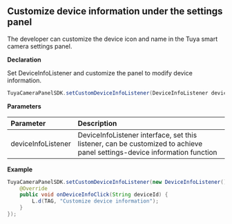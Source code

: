 ## Customize device information under the settings panel

The developer can customize the device icon and name in the Tuya smart camera settings panel.

**Declaration**

Set DeviceInfoListener and customize the panel to modify device information.

```java
TuyaCameraPanelSDK.setCustomDeviceInfoListener(DeviceInfoListener deviceInfoListener);
```

 **Parameters**

| Parameter          | Description                                                  |
| :----------------- | :----------------------------------------------------------- |
| deviceInfoListener | DeviceInfoListener interface, set this listener, can be customized to achieve panel settings-device information function |

**Example**

```java
TuyaCameraPanelSDK.setCustomDeviceInfoListener(new DeviceInfoListener() {
    @Override
    public void onDeviceInfoClick(String deviceId) {
        L.d(TAG, "Customize device information");
    }
});
```

